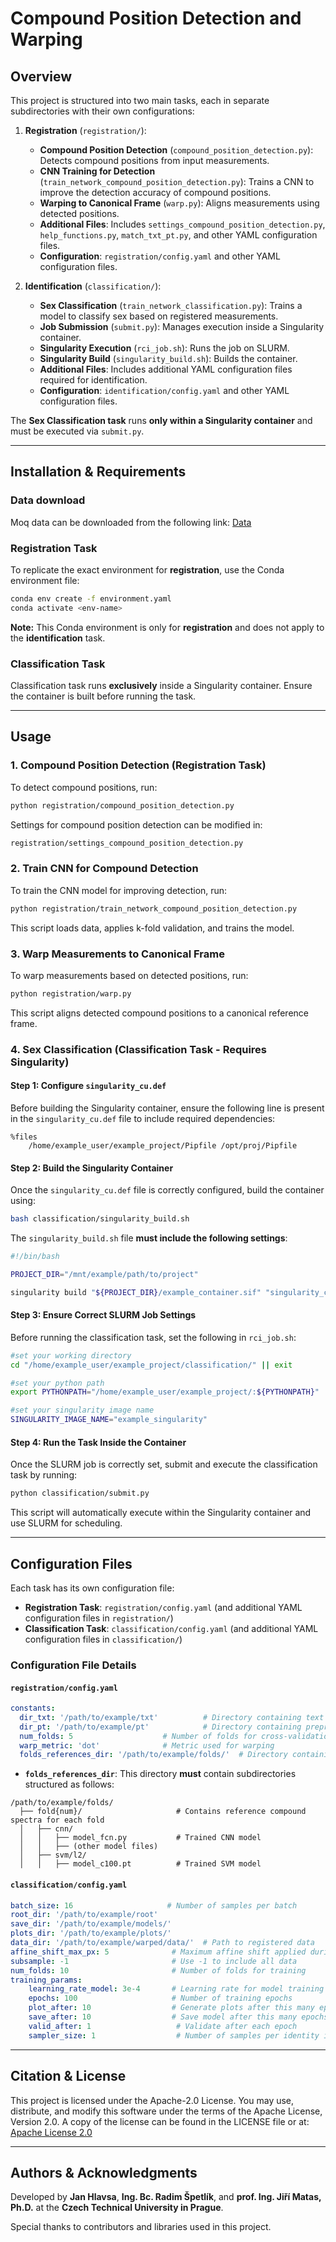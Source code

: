 # Compound Position Detection and Warping

## Overview
This project is structured into two main tasks, each in separate subdirectories with their own configurations:

1. **Registration** (`registration/`): 
   - **Compound Position Detection** (`compound_position_detection.py`): Detects compound positions from input measurements.
   - **CNN Training for Detection** (`train_network_compound_position_detection.py`): Trains a CNN to improve the detection accuracy of compound positions.
   - **Warping to Canonical Frame** (`warp.py`): Aligns measurements using detected positions.
   - **Additional Files**: Includes `settings_compound_position_detection.py`, `help_functions.py`, `match_txt_pt.py`, and other YAML configuration files.
   - **Configuration**: `registration/config.yaml` and other YAML configuration files.

2. **Identification** (`classification/`): 
   - **Sex Classification** (`train_network_classification.py`): Trains a model to classify sex based on registered measurements. 
   - **Job Submission** (`submit.py`): Manages execution inside a Singularity container.
   - **Singularity Execution** (`rci_job.sh`): Runs the job on SLURM.
   - **Singularity Build** (`singularity_build.sh`): Builds the container.
   - **Additional Files**: Includes additional YAML configuration files required for identification.
   - **Configuration**: `identification/config.yaml` and other YAML configuration files.

The **Sex Classification task** runs **only within a Singularity container** and must be executed via `submit.py`.

---
## Installation & Requirements
### Data download
Moq data can be downloaded from the following link: [Data](https://drive.google.com/file/d/1zdGoYDdVfvjwzLeZuqGdK6n_2W_eT6rc/view?usp=drive_link)
### Registration Task
To replicate the exact environment for **registration**, use the Conda environment file:
```sh
conda env create -f environment.yaml
conda activate <env-name>
```
**Note:** This Conda environment is only for **registration** and does not apply to the **identification** task.

### Classification Task
Classification task runs **exclusively** inside a Singularity container. Ensure the container is built before running the task.

---
## Usage
### 1. **Compound Position Detection (Registration Task)**
To detect compound positions, run:
```sh
python registration/compound_position_detection.py
```
Settings for compound position detection can be modified in:
```sh
registration/settings_compound_position_detection.py
```

### 2. **Train CNN for Compound Detection**
To train the CNN model for improving detection, run:
```sh
python registration/train_network_compound_position_detection.py
```
This script loads data, applies k-fold validation, and trains the model.

### 3. **Warp Measurements to Canonical Frame**
To warp measurements based on detected positions, run:
```sh
python registration/warp.py
```
This script aligns detected compound positions to a canonical reference frame.

### 4. **Sex Classification (Classification Task - Requires Singularity)**
#### Step 1: Configure `singularity_cu.def`
Before building the Singularity container, ensure the following line is present in the `singularity_cu.def` file to include required dependencies:
```
%files
    /home/example_user/example_project/Pipfile /opt/proj/Pipfile
```

#### Step 2: Build the Singularity Container
Once the `singularity_cu.def` file is correctly configured, build the container using:
```sh
bash classification/singularity_build.sh
```
The `singularity_build.sh` file **must include the following settings**:
```sh
#!/bin/bash

PROJECT_DIR="/mnt/example/path/to/project"

singularity build "${PROJECT_DIR}/example_container.sif" "singularity_cu.def"
```

#### Step 3: Ensure Correct SLURM Job Settings
Before running the classification task, set the following in `rci_job.sh`:
```sh
#set your working directory
cd "/home/example_user/example_project/classification/" || exit

#set your python path
export PYTHONPATH="/home/example_user/example_project/:${PYTHONPATH}"

#set your singularity image name
SINGULARITY_IMAGE_NAME="example_singularity"
```

#### Step 4: Run the Task Inside the Container
Once the SLURM job is correctly set, submit and execute the classification task by running:
```sh
python classification/submit.py
```
This script will automatically execute within the Singularity container and use SLURM for scheduling.

---
## Configuration Files
Each task has its own configuration file:
- **Registration Task**: `registration/config.yaml` (and additional YAML configuration files in `registration/`)
- **Classification Task**: `classification/config.yaml` (and additional YAML configuration files in `classification/`)

### Configuration File Details
#### **`registration/config.yaml`**
```yaml
constants:
  dir_txt: '/path/to/example/txt'          # Directory containing text files with compound data
  dir_pt: '/path/to/example/pt'            # Directory containing preprocessed data files
  num_folds: 5                    # Number of folds for cross-validation
  warp_metric: 'dot'              # Metric used for warping
  folds_references_dir: '/path/to/example/folds/'  # Directory containing fold-specific references
```
- **`folds_references_dir`**: This directory **must** contain subdirectories structured as follows:
```
/path/to/example/folds/
  ├── fold{num}/                     # Contains reference compound spectra for each fold
  │   ├── cnn/
  │   │   ├── model_fcn.py           # Trained CNN model
  │   │   ├── (other model files)
  │   ├── svm/l2/
  │   │   ├── model_c100.pt          # Trained SVM model
```

#### **`classification/config.yaml`**
```yaml
batch_size: 16                     # Number of samples per batch
root_dir: '/path/to/example/root'
save_dir: '/path/to/example/models/'
plots_dir: '/path/to/example/plots/'
data_dir: '/path/to/example/warped/data/'  # Path to registered data
affine_shift_max_px: 5              # Maximum affine shift applied during training
subsample: -1                       # Use -1 to include all data
num_folds: 10                       # Number of folds for training
training_params:
    learning_rate_model: 3e-4       # Learning rate for model training
    epochs: 100                     # Number of training epochs
    plot_after: 10                  # Generate plots after this many epochs
    save_after: 10                  # Save model after this many epochs
    valid_after: 1                   # Validate after each epoch
    sampler_size: 1                  # Number of samples per identity in balanced training
```

---
## Citation & License
This project is licensed under the Apache-2.0 License. You may use, distribute, and modify this software under the terms of the Apache License, Version 2.0.
A copy of the license can be found in the LICENSE file or at: [Apache License 2.0](https://www.apache.org/licenses/LICENSE-2.0)

---
## Authors & Acknowledgments
Developed by **Jan Hlavsa**, **Ing. Bc. Radim Špetlík**, and **prof. Ing. Jiří Matas, Ph.D.** at the **Czech Technical University in Prague**.

Special thanks to contributors and libraries used in this project.
